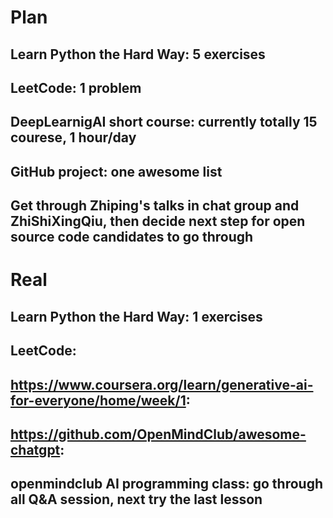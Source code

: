 # Plan
## Learn Python the Hard Way: 5 exercises
## LeetCode: 1 problem
## DeepLearnigAI short course: currently totally 15 courese, 1 hour/day
## GitHub project: one awesome list
## Get through Zhiping's talks in chat group and ZhiShiXingQiu, then decide next step for open source code candidates to go through

# Real
## Learn Python the Hard Way: 1 exercises
## LeetCode: 
## https://www.coursera.org/learn/generative-ai-for-everyone/home/week/1:
## https://github.com/OpenMindClub/awesome-chatgpt: 
## openmindclub AI programming class: go through all Q&A session, next try the last lesson
